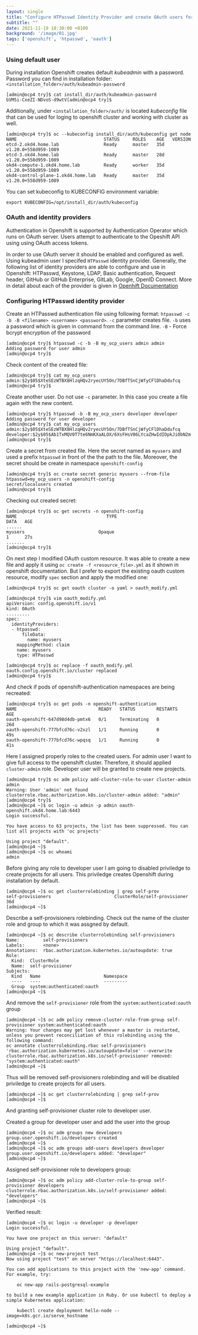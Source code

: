 ```yaml
---
layout: single
title: "Configure HTPasswd Identity Provider and create OAuth users for Openshift"
subtitle: ""
date: 2021-11-19 18:30:00 +0100
background: '/image/01.jpg'
tags: ['openshift', 'htpasswd', 'oauth']
---
```


### Using default user
During installation Openshift creates default *kubeadmin* with a password. Password you can find in installation folder: ``<installation_folder>/auth/kubeadmin-password``

````
[admin@ocp4 try]$ cat install_dir/auth/kubeadmin-password 
bVM5i-CxeZI-NDvoS-d9wtV[admin@ocp4 try]$ 
````

Additionally, under ``<installation_folder>/auth/`` is located *kubeconfig* file that can be used for loging to openshift cluster and working with cluster as well.

````
[admin@ocp4 try]$ oc --kubeconfig install_dir/auth/kubeconfig get node
NAME                                 STATUS     ROLES    AGE   VERSION
etcd-2.okd4.home.lab                 Ready      master   35d   v1.20.0+558d959-1089
etcd-3.okd4.home.lab                 Ready      master   28d   v1.20.0+558d959-1089
okd4-compute-1.okd4.home.lab         Ready      worker   35d   v1.20.0+558d959-1089
okd4-control-plane-1.okd4.home.lab   Ready      master   35d   v1.20.0+558d959-1089
````

You can set kubeconfig to KUBECONFIG environment variable:

````
export KUBECONFIG=/opt/install_dir/auth/kubeconfig
````


### OAuth and identity providers
Authentication in Openshift is supported by Authentication Operator which runs on OAuth server. Users attempt to authenticate to the Opeshift API using using OAuth access tokens. 

In order to use OAuth server it should be enabled and configured as well. Using kubeadmin user I specifed ``HTPasswd`` identity provider. Generally, the following list of identity providers are able to configure and use in Openshift: HTPasswd, Keystone, LDAP, Basic authentication, Request header, GitHub or GitHub Enterprise, GitLab, Google, OpenID Connect. More in detail about each of the provider is given in [Openhift Documentation](https://docs.openshift.com/container-platform/4.7/authentication/understanding-identity-provider.html)


### Configuring HTPasswd identity provider
Create an HTPasswd authentication file using following format: ``htpasswd -c -b -B <filename> <username> <password>``. ``-c`` parameter creates file. ``-b`` uses a password which is given in command from the command line. ``-B`` - Force bcrypt encryption of the password

````
[admin@ocp4 try]$ htpasswd -c -b -B my_ocp_users admin admin
Adding password for user admin
[admin@ocp4 try]$ 
````

Check content of the created file:
````
[admin@ocp4 try]$ cat my_ocp_users 
admin:$2y$05$XteSEzWTBX8HlzqHQv2ryecUY5On/7DBfTSnCjWfyCFlDhaDdufcq
[admin@ocp4 try]$ 
````

Create another user. Do not use ``-c`` parameter. In this case you create a file again with the new content.
````
[admin@ocp4 try]$ htpasswd -b -B my_ocp_users developer developer
Adding password for user developer
[admin@ocp4 try]$ cat my_ocp_users 
admin:$2y$05$XteSEzWTBX8HlzqHQv2ryecUY5On/7DBfTSnCjWfyCFlDhaDdufcq
developer:$2y$05$Ab1TxMQV0T7te6NmKXaALOX/6XsFHsV06LYcaZHwIdIDpkJiObN2m
[admin@ocp4 try]$ 
````

Create a secret from created file. Here the secret named as ``myusers`` and used a prefix ``htpasswd`` in front of the the path to the file. Moreover, the secret should be create in namespace ``openshift-config``
````
[admin@ocp4 try]$ oc create secret generic myusers --from-file htpasswd=my_ocp_users -n openshift-config
secret/localusers created
[admin@ocp4 try]$ 
````

Checking out created secret:
````
[admin@ocp4 try]$ oc get secrets -n openshift-config
NAME                                  TYPE                                  DATA   AGE
......
myusers                            Opaque                                1      27s
.......
[admin@ocp4 try]$ 

````

On next step I modified OAuth custom resource. It was able to create a new file and apply it using ``oc create -f <resource_file>.yml`` as it shown in openshift documentation. But I prefer to export the existing oauth custom resource, modify ``spec`` section and apply the modified one:
````
[admin@ocp4 try]$ oc get oauth cluster -o yaml > oauth_modify.yml
````
````
[admin@ocp4 try]$ vim oauth_modify.yml 
apiVersion: config.openshift.io/v1
kind: OAuth
.........
spec:
  identityProviders:
  - htpasswd:
      fileData:
        name: myusers
    mappingMethod: claim
    name: myusers
    type: HTPasswd
````
````
[admin@ocp4 try]$ oc replace -f oauth_modify.yml 
oauth.config.openshift.io/cluster replaced
[admin@ocp4 try]$ 
````

And check if pods of openshift-authentication namespaces are being recreated:
````
[admin@ocp4 try]$ oc get pods -n openshift-authentication
NAME                               READY   STATUS        RESTARTS   AGE
oauth-openshift-647d98d4db-pmtx6   0/1     Terminating   0          26d
oauth-openshift-777bfcd76c-v2xzl   1/1     Running       0          49s
oauth-openshift-777bfcd76c-wpqsq   1/1     Running       0          41s
````

Here I assigned properly roles to the created users. For admin user I want to give full access to the openshift cluster. Therefore, it should applied ``cluster-admin`` role. Developer user will be granted to create new projects. 

````
[admin@ocp4 try]$ oc adm policy add-cluster-role-to-user cluster-admin admin
Warning: User 'admin' not found
clusterrole.rbac.authorization.k8s.io/cluster-admin added: "admin"
[admin@ocp4 try]$ 
[admin@ocp4 ~]$ oc login -u admin -p admin oauth-openshift.okd4.home.lab:6443
Login successful.

You have access to 63 projects, the list has been suppressed. You can list all projects with 'oc projects'

Using project "default".
[admin@ocp4 ~]$ 
[admin@ocp4 ~]$ oc whoami 
admin
````

Before giving any role to developer user I am going to disabled priviledge to create projects for all users. This priviledge creates Openshift during installation by default.

````
[admin@ocp4 ~]$ oc get clusterrolebinding | grep self-prov
self-provisioners                        ClusterRole/self-provisioner             36d
[admin@ocp4 ~]$ 
````

Describe a self-provisioners rolebinding. Check out the name of the cluster role and group to which it was assgned by default. 

````
[admin@ocp4 ~]$ oc describe clusterrolebinding self-provisioners
Name:         self-provisioners
Labels:       <none>
Annotations:  rbac.authorization.kubernetes.io/autoupdate: true
Role:
  Kind:  ClusterRole
  Name:  self-provisioner
Subjects:
  Kind   Name                        Namespace
  ----   ----                        ---------
  Group  system:authenticated:oauth  
[admin@ocp4 ~]$ 
````

And remove the ``self-provisioner`` role from the ``system:authenticated:oauth`` group

````
[admin@ocp4 ~]$ oc adm policy remove-cluster-role-from-group self-provisioner system:authenticated:oauth
Warning: Your changes may get lost whenever a master is restarted, unless you prevent reconciliation of this rolebinding using the following command: 
oc annotate clusterrolebinding.rbac self-provisioners 'rbac.authorization.kubernetes.io/autoupdate=false' --overwrite
clusterrole.rbac.authorization.k8s.io/self-provisioner removed: "system:authenticated:oauth"
[admin@ocp4 ~]$ 
````

Thus will be removed self-provisioners rolebinding and will be disabled priviledge to create projects for all users. 

````
[admin@ocp4 ~]$ oc get clusterrolebinding | grep self-prov
[admin@ocp4 ~]$ 
````

And granting self-provisioner cluster role to developer user. 

Created a group for developer user and add the user into the group
````
[admin@ocp4 ~]$ oc adm groups new developers
group.user.openshift.io/developers created
[admin@ocp4 ~]$ 
[admin@ocp4 ~]$ oc adm groups add-users developers developer
group.user.openshift.io/developers added: "developer"
[admin@ocp4 ~]$ 
````

Assigned self-provisioner role to developers group:

````
[admin@ocp4 ~]$ oc adm policy add-cluster-role-to-group self-provisioner developers
clusterrole.rbac.authorization.k8s.io/self-provisioner added: "developers"
[admin@ocp4 ~]$ 
````

Verified result:

````
[admin@ocp4 ~]$ oc login -u developer -p developer
Login successful.

You have one project on this server: "default"

Using project "default".
[admin@ocp4 ~]$ oc new-project test
Now using project "test" on server "https://localhost:6443".

You can add applications to this project with the 'new-app' command. For example, try:

    oc new-app rails-postgresql-example

to build a new example application in Ruby. Or use kubectl to deploy a simple Kubernetes application:

    kubectl create deployment hello-node --image=k8s.gcr.io/serve_hostname

[admin@ocp4 ~]$
````

